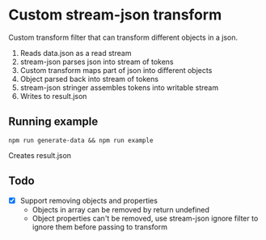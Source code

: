 # Custom stream-json transform

Custom transform filter that can transform different objects in a json.

1. Reads data.json as a read stream
2. stream-json parses json into stream of tokens
3. Custom transform maps part of json into different objects
4. Object parsed back into stream of tokens
5. stream-json stringer assembles tokens into writable stream
6. Writes to result.json

## Running example

```
npm run generate-data && npm run example
```

Creates result.json

## Todo

- [X] Support removing objects and properties
    - Objects in array can be removed by return undefined
    - Object properties can't be removed, use stream-json ignore filter to ignore them before passing to transform 